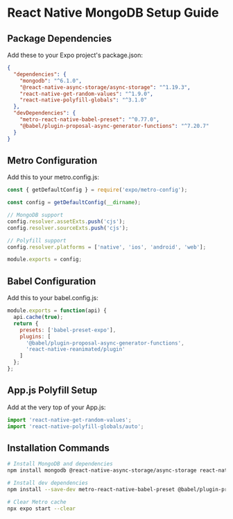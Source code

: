 # React Native MongoDB Setup Guide

## Package Dependencies
Add these to your Expo project's package.json:

```json
{
  "dependencies": {
    "mongodb": "^6.1.0",
    "@react-native-async-storage/async-storage": "^1.19.3",
    "react-native-get-random-values": "^1.9.0",
    "react-native-polyfill-globals": "^3.1.0"
  },
  "devDependencies": {
    "metro-react-native-babel-preset": "^0.77.0",
    "@babel/plugin-proposal-async-generator-functions": "^7.20.7"
  }
}
```

## Metro Configuration
Add this to your metro.config.js:

```javascript
const { getDefaultConfig } = require('expo/metro-config');

const config = getDefaultConfig(__dirname);

// MongoDB support
config.resolver.assetExts.push('cjs');
config.resolver.sourceExts.push('cjs');

// Polyfill support
config.resolver.platforms = ['native', 'ios', 'android', 'web'];

module.exports = config;
```

## Babel Configuration
Add this to your babel.config.js:

```javascript
module.exports = function(api) {
  api.cache(true);
  return {
    presets: ['babel-preset-expo'],
    plugins: [
      '@babel/plugin-proposal-async-generator-functions',
      'react-native-reanimated/plugin'
    ]
  };
};
```

## App.js Polyfill Setup
Add at the very top of your App.js:

```javascript
import 'react-native-get-random-values';
import 'react-native-polyfill-globals/auto';
```

## Installation Commands

```bash
# Install MongoDB and dependencies
npm install mongodb @react-native-async-storage/async-storage react-native-get-random-values react-native-polyfill-globals

# Install dev dependencies
npm install --save-dev metro-react-native-babel-preset @babel/plugin-proposal-async-generator-functions

# Clear Metro cache
npx expo start --clear
```